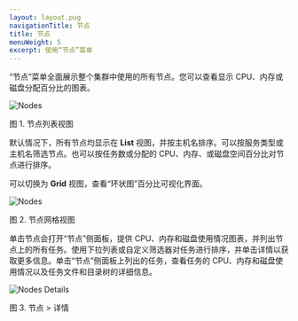 ```yaml
---
layout: layout.pug
navigationTitle: 节点
title: 节点
menuWeight: 5
excerpt: 使用“节点”菜单
---
```


“节点”菜单全面展示整个集群中使用的所有节点。您可以查看显示 CPU、内存或磁盘分配百分比的图表。

![Nodes](/dcos/cn/1.11/img/nodes-ee.png)

图 1. 节点列表视图

默认情况下，所有节点均显示在 **List** 视图，并按主机名排序。可以按服务类型或主机名筛选节点。也可以按任务数或分配的 CPU、内存、或磁盘空间百分比对节点进行排序。

可以切换为 **Grid** 视图，查看“环状图”百分比可视化界面。

![Nodes](/dcos/cn/1.11/img/nodes-donuts-ee.png)

图 2. 节点网格视图

单击节点会打开“节点”侧面板，提供 CPU、内存和磁盘使用情况图表，并列出节点上的所有任务。使用下拉列表或自定义筛选器对任务进行排序，并单击详情以获取更多信息。单击“节点”侧面板上列出的任务，查看任务的 CPU、内存和磁盘使用情况以及任务文件和目录树的详细信息。

![Nodes Details](/dcos/cn/1.11/img/nodes-details.png)

图 3. 节点 > 详情
